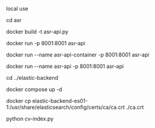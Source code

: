 local use

cd asr

docker build -t asr-api.py

docker run -p 8001:8001 asr-api

docker run --name asr-api-container -p 8001:8001 asr-api

docker run --name asr-api -p 8001:8001 asr-api

cd ../elastic-backend

docker compose up -d 

docker cp elastic-backend-es01-1:/usr/share/elasticsearch/config/certs/ca/ca.crt ./ca.crt

python cv-index.py
